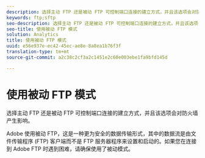 ```yaml
---
description: 选择主动 FTP 还是被动 FTP 可控制端口连接的建立方式，并且该选项会对防火墙产生影响。
keywords: ftp;sftp
seo-description: 选择主动 FTP 还是被动 FTP 可控制端口连接的建立方式，并且该选项会对防火墙产生影响。
seo-title: 使用被动 FTP 模式
solution: Analytics
title: 使用被动 FTP 模式
uuid: e56e937e-ec42-45ec-ae8e-8a8ea1b76f3f
translation-type: tm+mt
source-git-commit: a2c38c2cf3a2c1451e2c60e003ebe1fa9bfd145d

---
```



# 使用被动 FTP 模式

选择主动 FTP 还是被动 FTP 可控制端口连接的建立方式，并且该选项会对防火墙产生影响。

Adobe 使用被动 FTP，这是一种更为安全的数据传输形式，其中的数据流是由文件传输程序 (FTP) 客户端而不是 FTP 服务器程序来设置和启动的。如果您在连接到 Adobe FTP 时遇到困难，请确保使用了被动模式。
